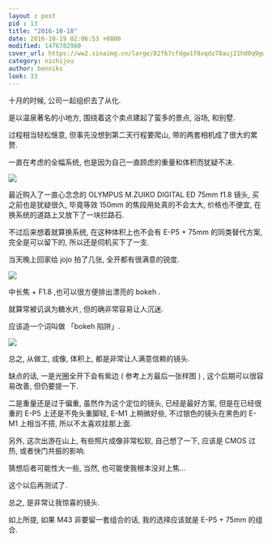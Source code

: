 ```yaml
---
layout : post
pid : 13
title: "2016-10-18"
date: 2016-10-19 02:06:53 +0800
modified: 1476782960
cover_url: https://ww2.sinaimg.cn/large/82f67cfdgw1f8vqdz78auj21hd0q9gwz
category: nichijou
author: benniks
look: 33
---
```


十月的时候, 公司一起组织去了从化. 

是以温泉著名的小地方, 围绕着这个卖点建起了蛮多的景点, 浴场, 和别墅.

过程相当轻松惬意, 但事先没想到第二天行程要爬山, 带的两套相机成了很大的累赘. 

一直在考虑的全幅系统, 也是因为自己一直顾虑的重量和体积而犹疑不决. 


![](https://ws3.sinaimg.cn/large/006tNc79gy1g2cmnq6lqoj31400u0b29.jpg)


最近购入了一直心念念的 OLYMPUS M.ZUIKO DIGITAL ED 75mm f1.8 镜头, 买之前也是犹疑很久, 毕竟等效 150mm 的焦段用处真的不会太大, 价格也不便宜, 在换系统的道路上又放下了一块拦路石.

不过后来想着就算换系统, 在这种体积上也不会有 E-P5 + 75mm 的同类替代方案, 完全是可以留下的, 所以还是伺机买下了一支. 

当天晚上回家给 jojo 拍了几张, 全开都有很满意的锐度.


![](https://ws1.sinaimg.cn/large/006tNc79gy1g2cmnrmr2oj31400u0b29.jpg)


中长焦 + F1.8 ,也可以很方便排出漂亮的 bokeh .

就算常被讥讽为糖水片, 但的确非常容易让人沉迷. 

应该造一个词叫做 「bokeh 陷阱」.


![](https://ws4.sinaimg.cn/large/006tNc79gy1g2cmnu8b7qj30u01401kx.jpg)


总之, 从做工, 成像, 体积上, 都是非常让人满意信赖的镜头.

缺点的话, 一是光圈全开下会有紫边 ( 参考上方最后一张样图 ) , 这个后期可以很容易改善, 但仍要提一下. 

二是重量还是过于偏重, 虽然作为这个定位的镜头, 已经是最好方案, 但是在已经很重的 E-P5 上还是不免头重脚轻,  E-M1 上稍微好些, 不过银色的镜头在黑色的 E-M1 上相当不搭,  所以不太喜欢挂那上面.

另外, 这次出游在山上, 有些照片成像非常松软, 自己想了一下, 应该是 CMOS 过热, 或者快门共振的影响.

猜想后者可能性大一些, 当然, 也可能使我根本没对上焦...

这个以后再测试了.


总之, 是非常让我惊喜的镜头.

如上所提, 如果 M43 非要留一套组合的话, 我的选择应该就是 E-P5 + 75mm 的组合.


